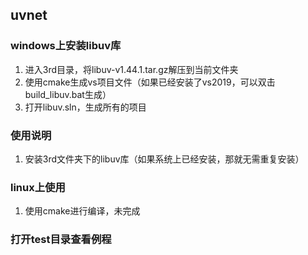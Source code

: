 ## uvnet

### windows上安装libuv库
1. 进入3rd目录，将libuv-v1.44.1.tar.gz解压到当前文件夹
2. 使用cmake生成vs项目文件（如果已经安装了vs2019，可以双击build_libuv.bat生成）
3. 打开libuv.sln，生成所有的项目

### 使用说明
1. 安装3rd文件夹下的libuv库（如果系统上已经安装，那就无需重复安装）

### linux上使用
1. 使用cmake进行编译，未完成

### 打开test目录查看例程